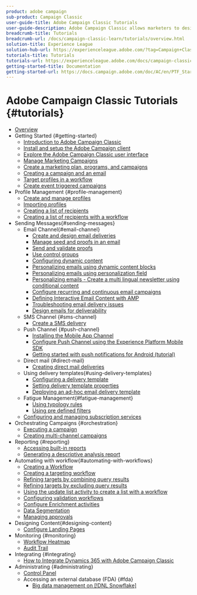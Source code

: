 ```yaml
---
product: adobe campaign
sub-product: Campaign Classic
user-guide-title: Adobe Campaign Classic Tutorials
user-guide-description: Adobe Campaign Classic allows marketers to design cross-channel customer experiences and provides an environment for visual campaign orchestration, real time interaction management, and cross channel execution.
breadcrumb-title: Tutorials
breadcrumb-url: /docs/campaign-classic-learn/tutorials/overview.html
solution-title: Experience League
solution-hub-url: https://experienceleague.adobe.com/?tag=Campaign+Classic#recommended/solutions/campaign
tutorials-title: Tutorials
tutorials-url: https://experienceleague.adobe.com/docs/campaign-classic-learn/tutorials/overview.html
getting-started-title: Documentation
getting-started-url: https://docs.campaign.adobe.com/doc/AC/en/PTF_Starting_with_Adobe_Campaign_About_Adobe_Campaign_Classic.html
---
```


# Adobe Campaign Classic Tutorials {#tutorials}

+ [Overview](/help/overview.md)
+ Getting Started {#getting-started}
  + [Introduction to Adobe Campaign Classic](/help/getting-started/introduction-to-adobe-campaign-classic.md)
  + [Install and setup the Adobe Campaign client](/help/getting-started/install-and-setup-the-adobe-campaign-client.md)
  + [Explore the Adobe Campaign Classic user interface](/help/getting-started/exploring-the-adobe-campaign-classic-user-interface.md)
  + [Manage Marketing Campaigns](/help/getting-started/managing-marketing-campaigns.md)
  + [Create a marketing plan, programs, and campaigns](/help/getting-started/creating-a-marketing-plan-programs-and-campaigns.md)
  + [Creating a campaign and an email](/help/getting-started/creating-a-campaign-and-an-email.md)
  + [Target profiles in a workflow](/help/getting-started/targeting-profiles-in-a-workflow.md)
  + [Create event triggered campaigns](/help/getting-started/create-event-triggered-campaigns.md)
+ Profile Management {#profile-management}
  + [Create and manage profiles](/help/profile-management/create-and-manage-profiles.md)
  + [Importing profiles](/help/data-management/importing-profiles.md)
  + [Creating a list of recipients](/help/profile-management/creating-a-list-of-recipients.md)
  + [Creating a list of recipients with a workflow](/help/profile-management/creating-a-list-of-recipients-with-a-workflow.md)
+ Sending Messages{#sending-messages}
  + Email Channel{#email-channel}
    + [Create and design email deliveries](/help/sending-messages/email-channel/create-and-design-email-deliveries.md)
    + [Manage seed and proofs in an email](/help/sending-messages/email-channel/managing-seed-and-proofs.md)
    + [Send and validate proofs](/help/sending-messages/email-channel/send-and-validate-proofs.md)
    + [Use control groups](/help/sending-messages/email-channel/use-control-groups.md)
    + [Configuring dynamic content](/help/sending-messages/email-channel/configuring-dynamic-content.md)
    + [Personalizing emails using dynamic content blocks](/help/sending-messages/email-channel/personalization-with-dynamic-content-blocks.md)
    + [Personalizing emails using personalization field](/help/sending-messages/email-channel/personalizing-emails-using-personalization-fields.md)
    + [Personalizing emails - Create a multi lingual newsletter using conditional content](/help/sending-messages/email-channel/personalizing-emails-create-a-multi-lingual-newsletter-using-conditional-content.md)
    + [Configure recurring and continuous email campaigns](/help/sending-messages/recurring-deliveries.md)
    + [Defining Interactive Email Content with AMP](/help/sending-messages/email-channel/defining-interactive-email-content-with-amp.md)
    + [Troubleshooting email delivery issues](/help/sending-messages/email-channel/troubleshooting-email-delivery-issues.md)
    + [Design emails for deliverability](/help/sending-messages/email-channel/design-emails-for-deliverability.md)
  + SMS Channel {#sms-channel}
    + [Create a SMS delivery](/help/sending-messages/mobile-channel/create-a-sms-delivery.md)
  + Push Channel {#push-channel}
    + [Installing the Mobile App Channel](/help/sending-messages/mobile-channel/installing-the-mobile-app-channel.md)
    + [Configure Push Channel using the Experience Platform Mobile SDK](/help/sending-messages/mobile-channel/configure-push-using-aep-mobile-sdk.md)
    + [Getting started with push notifications for Android (tutorial)](https://experienceleague.adobe.com/docs/campaign-classic-learn/getting-started-with-push-notifications-for-android/introduction.html)
  + Direct mail {#direct-mail}
    + [Creating direct mail deliveries](/help/sending-messages/direct-mail/creating-direct-mail-deliveries.md)
  + Using delivery templates{#using-delivery-templates}
    + [Configuring a delivery template](/help/sending-messages/using-delivery-templates/configuring-a-delivery-template.md)
    + [Setting delivery template properties](/help/sending-messages/using-delivery-templates/setting-delivery-template-properties.md)
    + [Deploying an ad-hoc email delivery template](/help/sending-messages/using-delivery-templates/deploying-ad-hoc-email-delivery-template.md)
  + Fatigue Management{#fatigue-management}
    + [Using typology rules](/help/sending-messages/fatigue-management/typology-rules-for-fatigue-management.md)
    + [Using pre defined filters](/help/sending-messages/fatigue-management/fatigue-management-using-filters.md)
  + [Configuring and managing subscription services](/help/sending-messages/configuring-and-managing-subscription-services.md)
+ Orchestrating Campaigns {#orchestration}
  + [Executing a campaign](/help/orchestrating-campaigns/executing-a-campaign.md)
  + [Creating multi-channel campaigns](/help/orchestrating-campaigns/multi-channel-campaigns.md)
+ Reporting {#reporting}
  + [Accessing built-in reports](/help/reporting/accessing-built-in-reports.md)
  + [Generating a descriptive analysis report](/help/reporting/generating-a-descriptive-analysis-report.md)
+ Automating with workflow{#automating-with-workflows}
  + [Creating a Workflow](/help/automating-with-workflows/creating-a-workflow.md)
  + [Creating a targeting workflow](/help/automating-with-workflows/creating-a-targeting-workflow.md)
  + [Refining targets by combining query results](/help/automating-with-workflows/refining-targets-by-combining-query-results.md)
  + [Refining targets by excluding query results](/help/automating-with-workflows/refining-targets-by-excluding-query-results.md)
  + [Using the update list activity to create a list with a workflow](/help/automating-with-workflows/using-the-update-list-activity.md)
  + [Configuring validation workflows](/help/automating-with-workflows/validation-flow-configuration.md)
  + [Configure Enrichment activities](/help/automating-with-workflows/enrichment-activity.md)
  + [Data Segmentation](/help/data-management/data-segmentation.md)
  + [Managing approvals](/help/automating-with-workflows/managing-approvals.md)
+ Designing Content{#designing-content}
  + [Configure Landing Pages](/help/designing-content/configure-landingpages.md)
+ Monitoring {#monitoring}
  + [Workflow Heatmap](/help/monitoring-campaign-classic/workflow-heatmap.md)
  + [Audit Trail](/help/monitoring-campaign-classic/audit-trail.md)
+ Integrating {#integrating}
  + [How to Integrate Dynamics 365 with Adobe Campaign Classic](/help/integrations/dynamics365-integration.md)
+ Administrating {#administrating}
  + [Control Panel](https://experienceleague.adobe.com/docs/campaign-classic-learn/control-panel/control-panel-overview.html)
  + Accessing an external database (FDA) {#fda}
    + [Big data management on [!DNL Snowflake]](/help/administrating/snowflake/big-data-segmentation-on-snowflake.md)